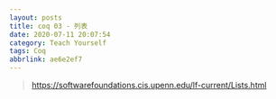 ```yaml
---
layout: posts
title: coq 03 - 列表
date: 2020-07-11 20:07:54
category: Teach Yourself
tags: Coq
abbrlink: ae6e2ef7
---
```



<!-- more -->

> https://softwarefoundations.cis.upenn.edu/lf-current/Lists.html

